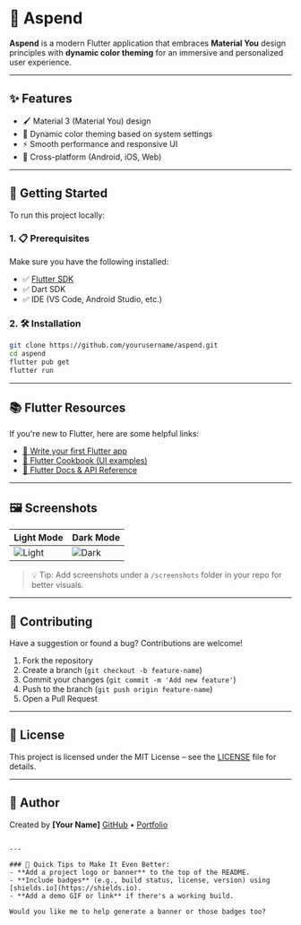 # 🎨 Aspend

**Aspend** is a modern Flutter application that embraces **Material You** design principles with **dynamic color theming** for an immersive and personalized user experience.

---

## ✨ Features

- 🖌️ Material 3 (Material You) design
- 🎨 Dynamic color theming based on system settings
- ⚡ Smooth performance and responsive UI
- 📱 Cross-platform (Android, iOS, Web)

---

## 🚀 Getting Started

To run this project locally:

### 1. 📋 Prerequisites

Make sure you have the following installed:

- ✅ [Flutter SDK](https://docs.flutter.dev/get-started/install)
- ✅ Dart SDK
- ✅ IDE (VS Code, Android Studio, etc.)

### 2. 🛠 Installation

```bash
git clone https://github.com/yourusername/aspend.git
cd aspend
flutter pub get
flutter run
````

---

## 📚 Flutter Resources

If you're new to Flutter, here are some helpful links:

* [🧪 Write your first Flutter app](https://docs.flutter.dev/get-started/codelab)
* [🍳 Flutter Cookbook (UI examples)](https://docs.flutter.dev/cookbook)
* [📖 Flutter Docs & API Reference](https://docs.flutter.dev/)

---

## 🖼️ Screenshots 

| Light Mode                        | Dark Mode                       |
| --------------------------------- | ------------------------------- |
| ![Light](./screenshots/light.png) | ![Dark](./screenshots/dark.png) |

> 💡 Tip: Add screenshots under a `/screenshots` folder in your repo for better visuals.

---

## 🤝 Contributing

Have a suggestion or found a bug? Contributions are welcome!

1. Fork the repository
2. Create a branch (`git checkout -b feature-name`)
3. Commit your changes (`git commit -m 'Add new feature'`)
4. Push to the branch (`git push origin feature-name`)
5. Open a Pull Request

---

## 📄 License

This project is licensed under the MIT License – see the [LICENSE](LICENSE) file for details.

---

## 👤 Author

Created by **\[Your Name]**
[GitHub](https://github.com/yourusername) • [Portfolio](https://yourwebsite.com)

```

---

### 🔧 Quick Tips to Make It Even Better:
- **Add a project logo or banner** to the top of the README.
- **Include badges** (e.g., build status, license, version) using [shields.io](https://shields.io).
- **Add a demo GIF or link** if there's a working build.

Would you like me to help generate a banner or those badges too?
```

